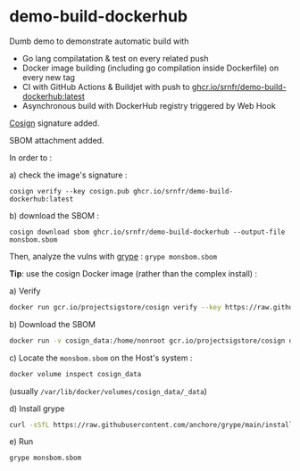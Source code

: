# demo-build-dockerhub

Dumb demo to demonstrate automatic build with 
- Go lang compilatation & test on every related push
- Docker image building (including go compilation inside Dockerfile) on every new tag
- CI with GitHub Actions & Buildjet with push to [ghcr.io/srnfr/demo-build-dockerhub:latest](https://ghcr.io/srnfr/demo-build-dockerhub:latest)
- Asynchronous build with DockerHub registry triggered by Web Hook

[Cosign](https://docs.sigstore.dev/cosign/installation/#container-images) signature added.

SBOM attachment added.

In order to   :

a) check the image's signature : 

```cosign verify --key cosign.pub ghcr.io/srnfr/demo-build-dockerhub:latest```

b) download the SBOM : 

```cosign download sbom ghcr.io/srnfr/demo-build-dockerhub --output-file monsbom.sbom```

Then, analyze the vulns with [grype](https://github.com/anchore/grype) : 
```grype monsbom.sbom```

__Tip__: use the cosign Docker image  (rather than the complex install) :

a) Verify

```bash
docker run gcr.io/projectsigstore/cosign verify --key https://raw.githubusercontent.com/srnfr/demo-build-dockerhub/master/cosign.pub ghcr.io/srnfr/demo-build-dockerhub:latest
```

b) Download the SBOM

```bash
docker run -v cosign_data:/home/nonroot gcr.io/projectsigstore/cosign download sbom ghcr.io/srnfr/demo-build-dockerhub --output-file monsbom.sbom
```

c) Locate the ```monsbom.sbom``` on the Host's system :

```bash
docker volume inspect cosign_data
```

(usually ```/var/lib/docker/volumes/cosign_data/_data```)

d) Install grype 
```bash
curl -sSfL https://raw.githubusercontent.com/anchore/grype/main/install.sh | sh -s -- -b /usr/local/bin
```

e) Run 
```bash
grype monsbom.sbom
```
